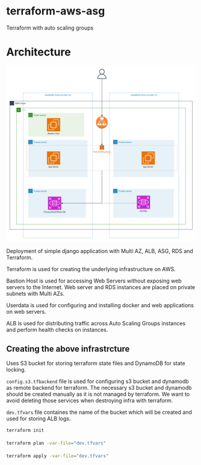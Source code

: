 # terraform-aws-asg
Terraform with auto scaling groups

# Architecture
![Multi AZ Deployment Architecture](./terrafom-multi-az.png)

Deployment of simple django application with Multi AZ, ALB, ASG, RDS and Terraform.

Terraform is used for creating the underlying infrastructure on AWS.

Bastion Host is used for accessing Web Servers without exposing web servers to the Internet. Web server and RDS instances are placed on private subnets with Multi AZs.

Userdata is used for configuring and installing docker and web applications on web servers.

ALB is used for distributing traffic across Auto Scaling Groups instances and perform health checks on instances.

## Creating the above infrastrcture

Uses S3 bucket for storing terraform state files and DynamoDB for state locking.

`config.s3.tfbackend` file is used for configuring s3 bucket and dynamodb as remote backend for terraform. The necessary s3 bucket and dynamodb should be created manually as it is not managed by terraform. We want to avoid deleting those services when destroying infra with terraform. 

`dev.tfvars` file containes the name of the bucket which will be created and used for storing ALB logs.

```bash
terraform init

terraform plan -var-file="dev.tfvars"

terraform apply -var-file="dev.tfvars"
```